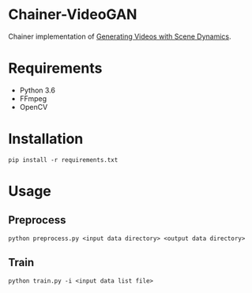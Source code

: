 # Chainer-VideoGAN

Chainer implementation of [Generating Videos with Scene Dynamics](http://carlvondrick.com/tinyvideo/).

# Requirements

* Python 3.6
* FFmpeg
* OpenCV

# Installation

```
pip install -r requirements.txt
```

# Usage

## Preprocess

```
python preprocess.py <input data directory> <output data directory>
```

## Train

```
python train.py -i <input data list file>
```
